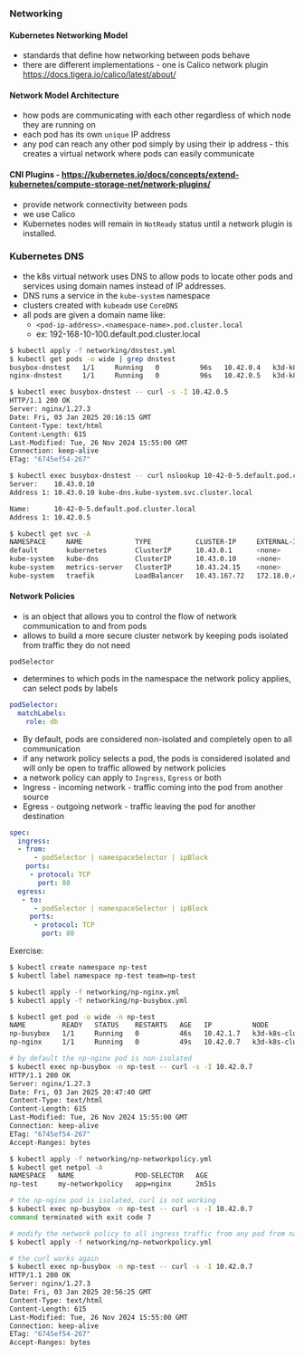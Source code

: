 ### Networking

#### Kubernetes Networking Model

- standards that define how networking between pods behave
- there are different implementations - one is Calico network plugin https://docs.tigera.io/calico/latest/about/

#### Network Model Architecture

- how pods are communicating with each other regardless of which node they are running on
- each pod has its own `unique` IP address
- any pod can reach any other pod simply by using their ip address - this creates a virtual network where pods can easily communicate

#### CNI Plugins - https://kubernetes.io/docs/concepts/extend-kubernetes/compute-storage-net/network-plugins/
- provide network connectivity between pods
- we use Calico
- Kubernetes nodes will remain in `NotReady` status until a network plugin is installed.

### Kubernetes DNS
- the k8s virtual network uses DNS to allow pods to locate other pods and services using domain names instead of IP addresses.
- DNS runs a service in the `kube-system` namespace
- clusters created with `kubeadm` use `CoreDNS`
- all pods are given a domain name like: 
  - `<pod-ip-address>.<namespace-name>.pod.cluster.local`
  - ex: 192-168-10-100.default.pod.cluster.local

```bash
$ kubectl apply -f networking/dnstest.yml
$ kubectl get pods -o wide | grep dnstest
busybox-dnstest   1/1     Running   0          96s   10.42.0.4   k3d-k8s-cluster-agent-0   <none>           <none>
nginx-dnstest     1/1     Running   0          96s   10.42.0.5   k3d-k8s-cluster-agent-0   <none>           <none>

$ kubectl exec busybox-dnstest -- curl -s -I 10.42.0.5
HTTP/1.1 200 OK
Server: nginx/1.27.3
Date: Fri, 03 Jan 2025 20:16:15 GMT
Content-Type: text/html
Content-Length: 615
Last-Modified: Tue, 26 Nov 2024 15:55:00 GMT
Connection: keep-alive
ETag: "6745ef54-267"

$ kubectl exec busybox-dnstest -- curl nslookup 10-42-0-5.default.pod.cluster.local
Server:    10.43.0.10
Address 1: 10.43.0.10 kube-dns.kube-system.svc.cluster.local

Name:      10-42-0-5.default.pod.cluster.local
Address 1: 10.42.0.5

$ kubectl get svc -A
NAMESPACE     NAME             TYPE           CLUSTER-IP     EXTERNAL-IP             PORT(S)                      AGE
default       kubernetes       ClusterIP      10.43.0.1      <none>                  443/TCP                      6m17s
kube-system   kube-dns         ClusterIP      10.43.0.10     <none>                  53/UDP,53/TCP,9153/TCP       6m14s
kube-system   metrics-server   ClusterIP      10.43.24.15    <none>                  443/TCP                      6m13s
kube-system   traefik          LoadBalancer   10.43.167.72   172.18.0.4,172.18.0.5   80:31518/TCP,443:31510/TCP   5m23s

```

#### Network Policies
- is an object that allows you to control the flow of network communication to and from pods
- allows to build a more secure cluster network by keeping pods isolated from traffic they do not need

`podSelector` 
  - determines to which pods in the namespace the network policy applies, can select pods by labels

```yaml
podSelector:
  matchLabels:
    role: db
```

- By default, pods are considered non-isolated and completely open to all communication
- if any network policy selects a pod, the pods is considered isolated and will only be open to traffic allowed by network policies
- a network policy can apply to `Ingress`, `Egress` or both
- Ingress - incoming network - traffic coming into the pod from another source
- Egress - outgoing network - traffic leaving the pod for another destination

```yaml
spec:
  ingress:
  - from: 
      - podSelector | namespaceSelector | ipBlock
    ports: 
     - protocol: TCP
       port: 80
  egress:
   - to: 
      - podSelector | namespaceSelector | ipBlock
     ports:
      - protocol: TCP
        port: 80    
```

Exercise:

```bash
$ kubectl create namespace np-test
$ kubectl label namespace np-test team=np-test

$ kubectl apply -f networking/np-nginx.yml
$ kubectl apply -f networking/np-busybox.yml

$ kubectl get pod -o wide -n np-test
NAME         READY   STATUS    RESTARTS   AGE   IP          NODE                      NOMINATED NODE   READINESS GATES
np-busybox   1/1     Running   0          46s   10.42.1.7   k3d-k8s-cluster-agent-1   <none>           <none>
np-nginx     1/1     Running   0          49s   10.42.0.7   k3d-k8s-cluster-agent-0   <none>           <none>

# by default the np-nginx pod is non-isolated
$ kubectl exec np-busybox -n np-test -- curl -s -I 10.42.0.7
HTTP/1.1 200 OK
Server: nginx/1.27.3
Date: Fri, 03 Jan 2025 20:47:40 GMT
Content-Type: text/html
Content-Length: 615
Last-Modified: Tue, 26 Nov 2024 15:55:00 GMT
Connection: keep-alive
ETag: "6745ef54-267"
Accept-Ranges: bytes

$ kubectl apply -f networking/np-networkpolicy.yml
$ kubectl get netpol -A 
NAMESPACE   NAME               POD-SELECTOR   AGE
np-test     my-networkpolicy   app=nginx      2m51s

# the np-nginx pod is isolated, curl is not working
$ kubectl exec np-busybox -n np-test -- curl -s -I 10.42.0.7
command terminated with exit code 7

# modify the network policy to all ingress traffic from any pod from namespace with `team=np-test` label
$ kubectl apply -f networking/np-networkpolicy.yml

# the curl works again
$ kubectl exec np-busybox -n np-test -- curl -s -I 10.42.0.7
HTTP/1.1 200 OK
Server: nginx/1.27.3
Date: Fri, 03 Jan 2025 20:56:25 GMT
Content-Type: text/html
Content-Length: 615
Last-Modified: Tue, 26 Nov 2024 15:55:00 GMT
Connection: keep-alive
ETag: "6745ef54-267"
Accept-Ranges: bytes
```